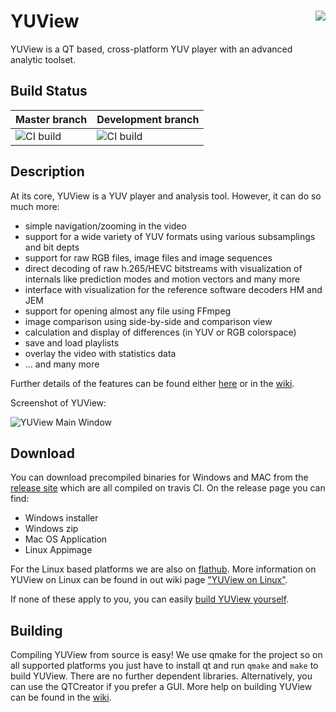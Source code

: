 # YUView <img align="right" src="https://raw.githubusercontent.com/IENT/YUView/master/images/IENT-YUView-256.png">

YUView is a QT based, cross-platform YUV player with an advanced analytic toolset. 

## Build Status

Master branch | Development branch
------------ | -------------
![CI build](https://github.com/IENT/YUView/workflows/CI%20build/badge.svg?branch=master) | ![CI build](https://github.com/IENT/YUView/workflows/CI%20build/badge.svg?branch=development)

## Description

At its core, YUView is a YUV player and analysis tool. However, it can do so much more:
* simple navigation/zooming in the video
* support for a wide variety of YUV formats using various subsamplings and bit depts
* support for raw RGB files, image files and image sequences
* direct decoding of raw h.265/HEVC bitstreams with visualization of internals like prediction modes and motion vectors and many more
* interface with visualization for the reference software decoders HM and JEM
* support for opening almost any file using FFmpeg
* image comparison using side-by-side and comparison view
* calculation and display of differences (in YUV or RGB colorspace)
* save and load playlists
* overlay the video with statistics data
* ... and many more

Further details of the features can be found either [here](http://ient.github.io/YUView) or 
in the [wiki](https://github.com/IENT/YUView/wiki).

Screenshot of YUView:

![YUView Main Window](https://raw.githubusercontent.com/IENT/YUView/gh-pages/images/Overview.png)

## Download

You can download precompiled binaries for Windows and MAC from the [release site](https://github.com/IENT/YUView/releases) which are all compiled on travis CI. On the release page you can find:

 - Windows installer
 - Windows zip
 - Mac OS Application
 - Linux Appimage

For the Linux based platforms we are also on [flathub](https://flathub.org/apps/details/de.rwth_aachen.ient.YUView). More information on YUView on Linux can be found in out wiki page ["YUView on Linux"](https://github.com/IENT/YUView/wiki/YUView-on-Linux). 

If none of these apply to you, you can easily [build YUView yourself](https://github.com/IENT/YUView/wiki/Compile-YUView).

## Building

Compiling YUView from source is easy! We use qmake for the project so on all supported platforms you just have to install qt and run `qmake` and `make` to build YUView. There are no further dependent libraries. Alternatively, you can use the QTCreator if you prefer a GUI. More help on building YUView can be found in the [wiki](https://github.com/IENT/YUView/wiki/Compile-YUView).
